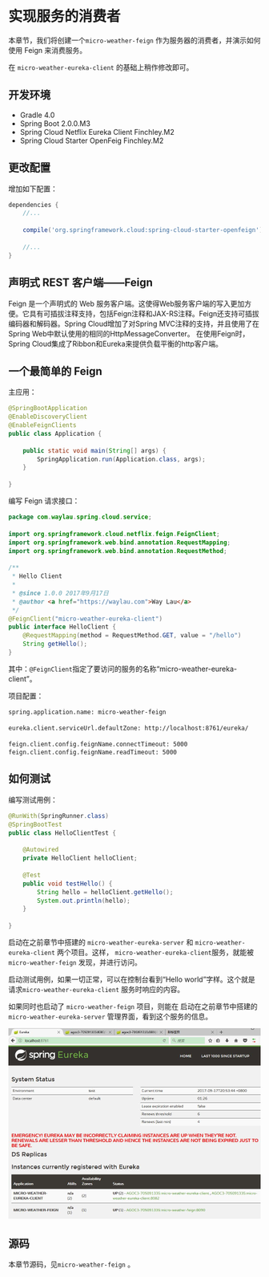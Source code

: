 # 实现服务的消费者

本章节，我们将创建一个`micro-weather-feign` 作为服务器的消费者，并演示如何使用 Feign 来消费服务。

在 `micro-weather-eureka-client`  的基础上稍作修改即可。

## 开发环境

* Gradle 4.0
* Spring Boot 2.0.0.M3
* Spring Cloud Netflix Eureka Client Finchley.M2
* Spring Cloud Starter OpenFeig Finchley.M2

## 更改配置

增加如下配置：

```groovy
dependencies {
    //...

	compile('org.springframework.cloud:spring-cloud-starter-openfeign')

	//...
}
```

## 声明式 REST 客户端——Feign

Feign 是一个声明式的 Web 服务客户端。这使得Web服务客户端的写入更加方便。它具有可插拔注释支持，包括Feign注释和JAX-RS注释。Feign还支持可插拔编码器和解码器。Spring Cloud增加了对Spring MVC注释的支持，并且使用了在Spring Web中默认使用的相同的HttpMessageConverter。 在使用Feign时，Spring Cloud集成了Ribbon和Eureka来提供负载平衡的http客户端。

## 一个最简单的 Feign

主应用：

```java
@SpringBootApplication
@EnableDiscoveryClient
@EnableFeignClients
public class Application {

    public static void main(String[] args) {
        SpringApplication.run(Application.class, args);
    }

}
```

编写 Feign 请求接口：

```java
package com.waylau.spring.cloud.service;

import org.springframework.cloud.netflix.feign.FeignClient;
import org.springframework.web.bind.annotation.RequestMapping;
import org.springframework.web.bind.annotation.RequestMethod;

/**
 * Hello Client
 * 
 * @since 1.0.0 2017年9月17日
 * @author <a href="https://waylau.com">Way Lau</a> 
 */
@FeignClient("micro-weather-eureka-client")
public interface HelloClient {
	@RequestMapping(method = RequestMethod.GET, value = "/hello")
    String getHello();
}
```

其中：`@FeignClient`指定了要访问的服务的名称“micro-weather-eureka-client”。

项目配置：

```
spring.application.name: micro-weather-feign

eureka.client.serviceUrl.defaultZone: http://localhost:8761/eureka/

feign.client.config.feignName.connectTimeout: 5000
feign.client.config.feignName.readTimeout: 5000
```


## 如何测试

编写测试用例：

```java
@RunWith(SpringRunner.class)
@SpringBootTest
public class HelloClientTest {

	@Autowired
	private HelloClient helloClient;
	
	@Test
	public void testHello() {
		String hello = helloClient.getHello();
		System.out.println(hello);
	}

}
```

启动在之前章节中搭建的 `micro-weather-eureka-server` 和 `micro-weather-eureka-client`  两个项目。这样， `micro-weather-eureka-client`服务，就能被 `micro-weather-feign`  发现，并进行访问。


启动测试用例，如果一切正常，可以在控制台看到“Hello world”字样。这个就是请求`micro-weather-eureka-client` 服务时响应的内容。 

如果同时也启动了 `micro-weather-feign` 项目，则能在 
启动在之前章节中搭建的 `micro-weather-eureka-server` 管理界面，看到这个服务的信息。

![micro-weather-feign](../../images/comsumer/comsumer-eureka.jpg)

## 源码

本章节源码，见`micro-weather-feign` 。